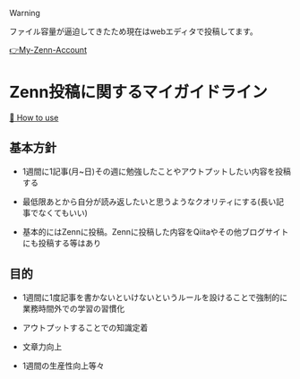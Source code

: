 > [!WARNING]
> ファイル容量が逼迫してきたため現在はwebエディタで投稿してます。
> 
> [👉My-Zenn-Account](https://zenn.dev/hirohiro_sys)

# Zenn投稿に関するマイガイドライン


[📘 How to use](https://zenn.dev/zenn/articles/zenn-cli-guide)

## 基本方針

* 1週間に1記事(月~日)その週に勉強したことやアウトプットしたい内容を投稿する

* 最低限あとから自分が読み返したいと思うようなクオリティにする(長い記事でなくてもいい)

* 基本的にはZennに投稿。Zennに投稿した内容をQiitaやその他ブログサイトにも投稿する等はあり

## 目的

* 1週間に1度記事を書かないといけないというルールを設けることで強制的に業務時間外での学習の習慣化

* アウトプットすることでの知識定着

* 文章力向上

* 1週間の生産性向上等々
